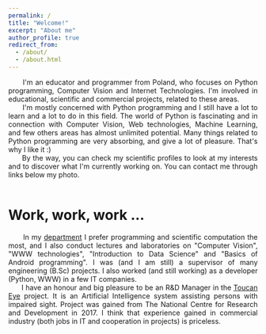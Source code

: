 ```yaml
---
permalink: /
title: "Welcome!"
excerpt: "About me"
author_profile: true
redirect_from: 
  - /about/
  - /about.html
---
```



<div style="text-align: justify">&nbsp;&nbsp;&nbsp;&nbsp;&nbsp;&nbsp;I'm an educator and programmer from Poland, who focuses on Python programming, Computer Vision and Internet Technologies. I'm involved in educational, scientific and commercial projects, related to these areas.</div>
 
<div style="text-align: justify">&nbsp;&nbsp;&nbsp;&nbsp;&nbsp;&nbsp;I'm mostly concerned with Python programming and I still have a lot to learn and a lot to do in this field. The world of Python is fascinating and in connection with Computer Vision, Web technologies, Machine Learning, and few others areas has almost unlimited potential. Many things related to Python programming are very absorbing, and give a lot of pleasure. That's why I like it :)</div>

<div style="text-align: justify">&nbsp;&nbsp;&nbsp;&nbsp;&nbsp;&nbsp;By the way, you can check my scientific profiles to look at my interests and to discover what I'm currently working on. You can contact me through links below my photo.</div><br>

Work, work, work ...
======
<div style="text-align: justify">&nbsp;&nbsp;&nbsp;&nbsp;&nbsp;&nbsp;In my <a href="https://informatyka.amw.gdynia.pl/">department</a> I prefer programming and scientific computation the most, and I also conduct lectures and laboratories on "Computer Vision", "WWW technologies", "Introduction to Data Science" and "Basics of Android programming". I was (and I am still) a supervisor of many engineering (B.Sc) projects. I also worked (and still working) as a developer (Python, WWW) in a few IT companies. </div>

<div style="text-align: justify">&nbsp;&nbsp;&nbsp;&nbsp;&nbsp;&nbsp;I have an honour and big pleasure to be an R&D Manager in the <a href="https://toucan-systems.pl/toucaneye/">Toucan Eye</a> project. It is an Artificial Intelligence system assisting persons with impaired sight. Project was gained from The National Centre for Research and Development in 2017. I think that experience gained in commercial industry (both jobs in IT and cooperation in projects) is priceless.</div>



